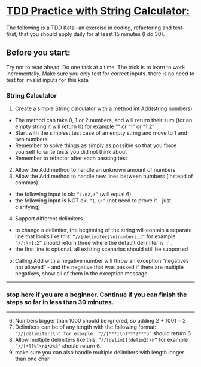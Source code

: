 # [ TDD Practice with String Calculator:](http://osherove.com/tdd-kata-1/)


The following is a TDD Kata- an exercise in coding, refactoring and test-first, that you should apply daily for at least 15 minutes (I do 30).

## Before you start: 
Try not to read ahead.
Do one task at a time. The trick is to learn to work incrementally.
Make sure you only test for correct inputs. there is no need to test for invalid inputs for this kata

### String Calculator

1. Create a simple String calculator with a method int Add(string numbers)
* The method can take 0, 1 or 2 numbers, and will return their sum (for an empty string it will return 0) for example “” or “1” or “1,2”
* Start with the simplest test case of an empty string and move to 1 and two numbers
* Remember to solve things as simply as possible so that you force yourself to write tests you did not think about
* Remember to refactor after each passing test
2. Allow the Add method to handle an unknown amount of numbers
3. Allow the Add method to handle new lines between numbers (instead of commas).
* the following input is ok:  `“1\n2,3”`  (will equal 6)
* the following input is NOT ok:  `“1,\n”` (not need to prove it - just clarifying)
4. Support different delimiters
* to change a delimiter, the beginning of the string will contain a separate line that looks like this:   `“//[delimiter]\n[numbers…]”` for example `“//;\n1;2”` should return three where the default delimiter is ‘;’ .
* the first line is optional. all existing scenarios should still be supported
5. Calling Add with a negative number will throw an exception “negatives not allowed” - and the negative that was passed.if there are multiple negatives, show all of them in the exception message

---
### stop here if you are a beginner. Continue if you can finish the steps so far in less than 30 minutes.

---


6. Numbers bigger than 1000 should be ignored, so adding 2 + 1001  = 2
7. Delimiters can be of any length with the following format:  `“//[delimiter]\n” for example: “//[***]\n1***2***3”` should return 6
8. Allow multiple delimiters like this:  `“//[delim1][delim2]\n”` for example `“//[*][%]\n1*2%3”` should return 6.
9. make sure you can also handle multiple delimiters with length longer than one char

